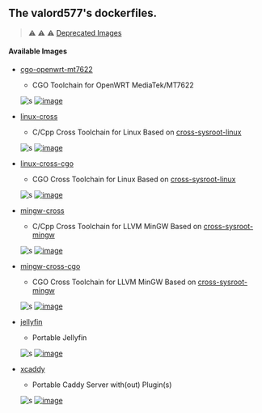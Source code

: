 ## The valord577's dockerfiles.

> :warning: :warning: :warning: [Deprecated Images](.deprecated/README.md)

#### Available Images

* [cgo-openwrt-mt7622](cgo-openwrt-mt7622)
  - CGO Toolchain for OpenWRT MediaTek/MT7622

  ![s][Maintained] [![image][GoToDocker]](https://hub.docker.com/r/valord577/cgo-openwrt-mt7622/tags)

* [linux-cross](linux-cross)
  - C/Cpp Cross Toolchain for Linux Based on [cross-sysroot-linux](cross-sysroot-linux)

  ![s][Maintained] [![image][GoToDocker]](https://hub.docker.com/r/valord577/linux-cross/tags)

* [linux-cross-cgo](linux-cross-cgo)
  - CGO Cross Toolchain for Linux Based on [cross-sysroot-linux](cross-sysroot-linux)

  ![s][Maintained] [![image][GoToDocker]](https://hub.docker.com/r/valord577/linux-cross-cgo/tags)

* [mingw-cross](mingw-cross)
  - C/Cpp Cross Toolchain for LLVM MinGW Based on [cross-sysroot-mingw](cross-sysroot-mingw)

  ![s][Maintained] [![image][GoToDocker]](https://hub.docker.com/r/valord577/mingw-cross/tags)

* [mingw-cross-cgo](mingw-cross-cgo)
  - CGO Cross Toolchain for LLVM MinGW Based on [cross-sysroot-mingw](cross-sysroot-mingw)

  ![s][Maintained] [![image][GoToDocker]](https://hub.docker.com/r/valord577/mingw-cross-cgo/tags)

* [jellyfin](serv-jellyfin)
  - Portable Jellyfin

  ![s][Maintained] [![image][GoToDocker]](https://hub.docker.com/r/valord577/jellyfin/tags)

* [xcaddy](serv-xcaddy)
  - Portable Caddy Server with(out) Plugin(s)

  ![s][Maintained] [![image][GoToDocker]](https://hub.docker.com/r/valord577/xcaddy/tags)


[Maintained]: https://img.shields.io/badge/Maintained-brightgreen
[GoToDocker]: https://img.shields.io/badge/Image%20Version-Go%20to%20Docker%20Hub-blue
